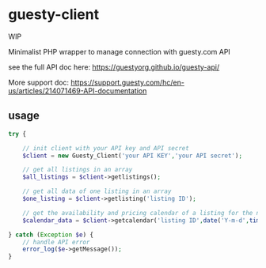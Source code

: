 # guesty-client

WIP

Minimalist PHP wrapper to manage connection with guesty.com API 

see the full API doc here: https://guestyorg.github.io/guesty-api/

More support doc: https://support.guesty.com/hc/en-us/articles/214071469-API-documentation

## usage
```php
try {

    // init client with your API key and API secret
    $client = new Guesty_Client('your API KEY','your API secret');

    // get all listings in an array
    $all_listings = $client->getlistings();

    // get all data of one listing in an array
    $one_listing = $client->getlisting('listing ID');

    // get the availability and pricing calendar of a listing for the next 7 days
    $calendar_data = $client->getcalendar('listing ID',date('Y-m-d',time()),date('Y-m-d',time() + 60 * 60 * 24 * 7));

} catch (Exception $e) {
    // handle API error
    error_log($e->getMessage());
}
```
